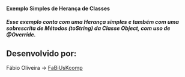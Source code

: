 <h4>Exemplo Simples de Herança de Classes<h4>

<i>Esse exemplo conta com uma Herança simples e também com uma sobrescrita de Métodos
(toString) da Classe Object, com uso de @Override.</i>

## Desenvolvido por:

Fábio Oliveira -> [FaBiUsKcomp](https://github.com/FaBiUsKcomp)
